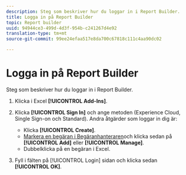 ```yaml
---
description: Steg som beskriver hur du loggar in i Report Builder.
title: Logga in på Report Builder
topic: Report builder
uuid: 94944ce3-499d-4d3f-954b-c241267d4e92
translation-type: tm+mt
source-git-commit: 99ee24efaa517e8da700c67818c111c4aa90dc02

---
```



# Logga in på Report Builder

Steg som beskriver hur du loggar in i Report Builder.

1. Klicka i Excel **[!UICONTROL Add-Ins]**.
1. Klicka **[!UICONTROL Sign In]** och ange metoden (Experience Cloud, Single Sign-on och Standard). Andra åtgärder som loggar in dig är:

   * Klicka **[!UICONTROL Create]**.
   * [Markera en begäran i Begäranhanteraren](/help/analyze/report-builder/manage-requests/r-arb-manage-requests.md)och klicka sedan på **[!UICONTROL Add]** eller **[!UICONTROL Manage]**.
   * Dubbelklicka på en begäran i Excel.

1. Fyll i fälten på [!UICONTROL Login] sidan och klicka sedan **[!UICONTROL OK]**.


